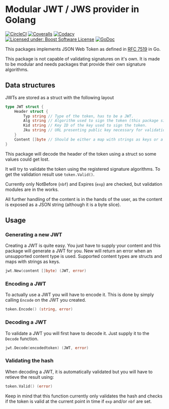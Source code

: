 Modular JWT / JWS provider in Golang
====================================

[![CircleCI](https://img.shields.io/circleci/project/github/FossoresLP/go-jwt/master.svg?style=flat-square)](https://circleci.com/gh/FossoresLP/go-jwt)
[![Coveralls](https://img.shields.io/coveralls/github/FossoresLP/go-jwt/master.svg?style=flat-square)](https://coveralls.io/github/FossoresLP/go-jwt)
[![Codacy](https://img.shields.io/codacy/grade/52a3263fab6a4a3f8b22b2ae3bb93d32.svg?style=flat-square)](https://www.codacy.com/app/FossoresLP/go-jwt)
[![Licensed under: Boost Software License](https://img.shields.io/badge/style-BSL--1.0-red.svg?longCache=true&style=flat-square&label=License)](https://github.com/FossoresLP/go-jwt/blob/master/LICENSE.md)
[![GoDoc](https://img.shields.io/badge/style-reference-blue.svg?longCache=true&style=flat-square&label=GoDoc)](https://godoc.org/github.com/FossoresLP/go-jwt)

This packages implements JSON Web Token as defined in [RFC 7519](https://tools.ietf.org/html/rfc7519) in Go.

This package is not capable of validating signatures on it's own. It is made to be modular and needs packages that provide their own signature algorithms.

Data structures
---------------

JWTs are stored as a struct with the following layout

```go
type JWT struct {
	Header struct {
		Typ string // Type of the token, has to be a JWT.
		Alg string // Algorithm used to sign the token (this package signs using EdDSA).
		Kid string // Key ID of the key used to sign the token.
		Jku string // URL presenting public key necessary for validation.
	}
	Content []byte // Should be either a map with strings as keys or a struct to adhere to the standard.
}
```

This package will decode the header of the token using a struct so some values could get lost.

It will try to validate the token using the registered signature algorithms. To get the validation result use `token.Valid()`.

Currently only NotBefore (`nbf`) and Expires (`exp`) are checked, but validation modules are in the works.

All further handling of the content is in the hands of the user, as the content is exposed as a JSON string (although it is a byte slice).

Usage
-----

### Generating a new JWT

Creating a JWT is quite easy. You just have to supply your content and this package will generate a JWT for you. New will return an error when an unsupported content type is used. Supported content types are structs and maps with strings as keys.

```go
jwt.New(content []byte) (JWT, error)
```

### Encoding a JWT

To actually use a JWT you will have to encode it. This is done by simply calling `Encode` on the JWT you created.

```go
token.Encode() (string, error)
```

### Decoding a JWT

To validate a JWT you will first have to decode it. Just supply it to the `Decode` function.

```go
jwt.Decode(encodedtoken) (JWT, error)
```

### Validating the hash

When decoding a JWT, it is automatically validated but you will have to retieve the result using:

```go
token.Valid() (error)
```

Keep in mind that this function currently only validates the hash and checks if the token is valid at the current point in time if `exp` and/or `nbf` are set.